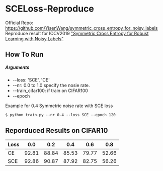 # SCELoss-Reproduce

Official Repo: https://github.com/YisenWang/symmetric_cross_entropy_for_noisy_labels
Reproduce result for ICCV2019 ["Symmetric Cross Entropy for Robust Learning with Noisy Labels"](https://arxiv.org/abs/1908.06112)

## How To Run
##### Arguments
* --loss: 'SCE', 'CE'
* --nr: 0.0 to 1.0 specify the nosie rate.
* --train_cifar100: if train on CIFAR100
* --epoch

Example for 0.4 Symmetric noise rate with SCE loss
```console
$ python train.py --nr 0.4 --loss SCE --epoch 120
```
## Reporduced Results on CIFAR10
| Loss  | 0.0 | 0.2  | 0.4 | 0.6 | 0.8 |
| ----- |:---:|:---:|:---:|:---:|:---:|
| CE    |92.81|88.84|85.53|79.77|52.66|
| SCE   |92.86|90.87|87.92|82.75|56.26|
